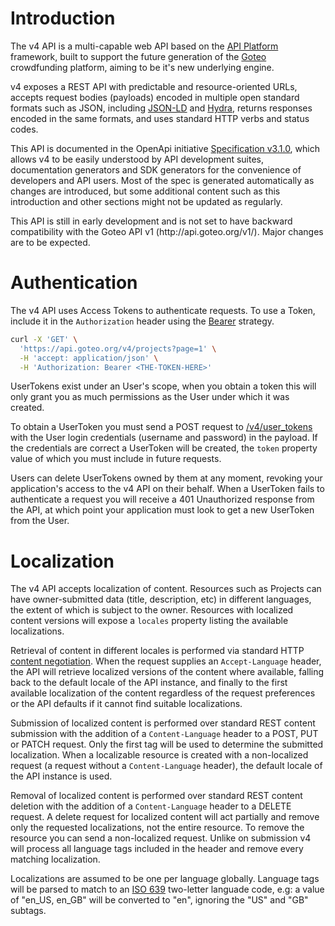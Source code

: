 # Introduction

The v4 API is a multi-capable web API based on the [API Platform](https://api-platform.com/) framework, built to support the future generation of the [Goteo](https://goteo.org) crowdfunding platform, aiming to be it's new underlying engine.

v4 exposes a REST API with predictable and resource-oriented URLs, accepts request bodies (payloads) encoded in multiple open standard formats such as JSON, including [JSON-LD](https://json-ld.org/) and [Hydra](https://www.hydra-cg.com/), returns responses encoded in the same formats, and uses standard HTTP verbs and status codes.

This API is documented in the OpenApi initiative [Specification v3.1.0](https://spec.openapis.org/oas/v3.1.0), which allows v4 to be easily understood by API development suites, documentation generators and SDK generators for the convenience of developers and API users. Most of the spec is generated automatically as changes are introduced, but some additional content such as this introduction and other sections might not be updated as regularly.

<span class="hl-yellow">
This API is still in early development and is not set to have backward compatibility with the Goteo API v1 (http://api.goteo.org/v1/). Major changes are to be expected.
</span>

# Authentication

The v4 API uses Access Tokens to authenticate requests. To use a Token, include it in the `Authorization` header using the [Bearer](https://swagger.io/docs/specification/authentication/bearer-authentication/) strategy.

```sh
curl -X 'GET' \
  'https://api.goteo.org/v4/projects?page=1' \
  -H 'accept: application/json' \
  -H 'Authorization: Bearer <THE-TOKEN-HERE>'
```

UserTokens exist under an User's scope, when you obtain a token this will only grant you as much permissions as the User under which it was created.

To obtain a UserToken you must send a POST request to [/v4/user_tokens](/v4/user_tokens) with the User login credentials (username and password) in the payload. If the credentials are correct a UserToken will be created, the `token` property value of which you must include in future requests.

Users can delete UserTokens owned by them at any moment, revoking your application's access to the v4 API on their behalf. When a UserToken fails to authenticate a request you will receive a 401 Unauthorized response from the API, at which point your application must look to get a new UserToken from the User.

# Localization

The v4 API accepts localization of content. Resources such as Projects can have owner-submitted data (title, description, etc) in different languages, the extent of which is subject to the owner. Resources with localized content versions will expose a `locales` property listing the available localizations.

Retrieval of content in different locales is performed via standard HTTP [content negotiation](https://developer.mozilla.org/en-US/docs/Web/HTTP/Content_negotiation). When the request supplies an `Accept-Language` header, the API will retrieve localized versions of the content where available, falling back to the default locale of the API instance, and finally to the first available localization of the content regardless of the request preferences or the API defaults if it cannot find suitable localizations.

Submission of localized content is performed over standard REST content submission with the addition of a `Content-Language` header to a POST, PUT or PATCH request. Only the first tag will be used to determine the submitted localization. When a localizable resource is created with a non-localized request (a request without a `Content-Language` header), the default locale of the API instance is used.

Removal of localized content is performed over standard REST content deletion with the addition of a `Content-Language` header to a DELETE request. A delete request for localized content will act partially and remove only the requested localizations, not the entire resource. To remove the resource you can send a non-localized request. Unlike on submission v4 will process all language tags included in the header and remove every matching localization.

Localizations are assumed to be one per language globally. Language tags will be parsed to match to an [ISO 639](https://en.wikipedia.org/wiki/List_of_ISO_639_language_codes) two-letter languade code, e.g: a value of "en_US, en_GB" will be converted to "en", ignoring the "US" and "GB" subtags.
